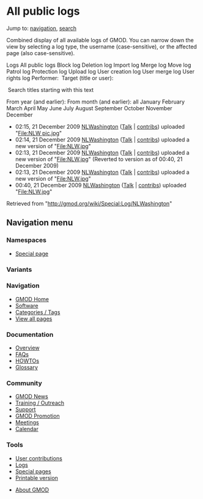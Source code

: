 <div id="mw-page-base" class="noprint">

</div>

<div id="mw-head-base" class="noprint">

</div>

<div id="content" class="mw-body" role="main">

<span id="top"></span>

<div id="mw-js-message" style="display:none;">

</div>



# <span dir="auto">All public logs</span>

<div id="bodyContent">

<div id="contentSub">

</div>

<div id="jump-to-nav" class="mw-jump">

Jump to: [navigation](#mw-navigation), [search](#p-search)

</div>

<div id="mw-content-text">

Combined display of all available logs of GMOD. You can narrow down the
view by selecting a log type, the username (case-sensitive), or the
affected page (also case-sensitive).

Logs All public logs Block log Deletion log Import log Merge log Move
log Patrol log Protection log Upload log User creation log User merge
log User rights log <span style="white-space: nowrap">Performer: </span>
<span style="white-space: nowrap">Target (title or user): </span>

 Search titles starting with this text

From year (and earlier): From month (and earlier): all January February
March April May June July August September October November December

- 02:15, 21 December 2009
  <a href="/wiki/User:NLWashington" class="mw-userlink"
  title="User:NLWashington">NLWashington</a>
  <span class="mw-usertoollinks">(<a
  href="/mediawiki/index.php?title=User_talk:NLWashington&amp;action=edit&amp;redlink=1"
  class="new"
  title="User talk:NLWashington (page does not exist)">Talk</a> \|
  [contribs](/wiki/Special:Contributions/NLWashington "Special:Contributions/NLWashington"))</span>
  uploaded "[File:NLW
  pic.jpg](/wiki/File:NLW_pic.jpg "File:NLW pic.jpg")"
- 02:14, 21 December 2009
  <a href="/wiki/User:NLWashington" class="mw-userlink"
  title="User:NLWashington">NLWashington</a>
  <span class="mw-usertoollinks">(<a
  href="/mediawiki/index.php?title=User_talk:NLWashington&amp;action=edit&amp;redlink=1"
  class="new"
  title="User talk:NLWashington (page does not exist)">Talk</a> \|
  [contribs](/wiki/Special:Contributions/NLWashington "Special:Contributions/NLWashington"))</span>
  uploaded a new version of
  "[File:NLW.jpg](/wiki/File:NLW.jpg "File:NLW.jpg")"
- 02:13, 21 December 2009
  <a href="/wiki/User:NLWashington" class="mw-userlink"
  title="User:NLWashington">NLWashington</a>
  <span class="mw-usertoollinks">(<a
  href="/mediawiki/index.php?title=User_talk:NLWashington&amp;action=edit&amp;redlink=1"
  class="new"
  title="User talk:NLWashington (page does not exist)">Talk</a> \|
  [contribs](/wiki/Special:Contributions/NLWashington "Special:Contributions/NLWashington"))</span>
  uploaded a new version of
  "[File:NLW.jpg](/wiki/File:NLW.jpg "File:NLW.jpg")"
  <span class="comment">(Reverted to version as of 00:40, 21 December
  2009)</span>
- 02:13, 21 December 2009
  <a href="/wiki/User:NLWashington" class="mw-userlink"
  title="User:NLWashington">NLWashington</a>
  <span class="mw-usertoollinks">(<a
  href="/mediawiki/index.php?title=User_talk:NLWashington&amp;action=edit&amp;redlink=1"
  class="new"
  title="User talk:NLWashington (page does not exist)">Talk</a> \|
  [contribs](/wiki/Special:Contributions/NLWashington "Special:Contributions/NLWashington"))</span>
  uploaded a new version of
  "[File:NLW.jpg](/wiki/File:NLW.jpg "File:NLW.jpg")"
- 00:40, 21 December 2009
  <a href="/wiki/User:NLWashington" class="mw-userlink"
  title="User:NLWashington">NLWashington</a>
  <span class="mw-usertoollinks">(<a
  href="/mediawiki/index.php?title=User_talk:NLWashington&amp;action=edit&amp;redlink=1"
  class="new"
  title="User talk:NLWashington (page does not exist)">Talk</a> \|
  [contribs](/wiki/Special:Contributions/NLWashington "Special:Contributions/NLWashington"))</span>
  uploaded "[File:NLW.jpg](/wiki/File:NLW.jpg "File:NLW.jpg")"

</div>

<div class="printfooter">

Retrieved from "<http://gmod.org/wiki/Special:Log/NLWashington>"

</div>

<div id="catlinks" class="catlinks catlinks-allhidden">

</div>

<div class="visualClear">

</div>

</div>

</div>

<div id="mw-navigation">

## Navigation menu

<div id="mw-head">



<div id="left-navigation">

<div id="p-namespaces" class="vectorTabs" role="navigation"
aria-labelledby="p-namespaces-label">

### Namespaces

- <span id="ca-nstab-special">[Special
  page](/wiki/Special:Log/NLWashington "This is a special page, you cannot edit the page itself")</span>

</div>

<div id="p-variants" class="vectorMenu emptyPortlet" role="navigation"
aria-labelledby="p-variants-label">

### 

### Variants[](#)

<div class="menu">

</div>

</div>

</div>





</div>



</div>

</div>

</div>

<div id="mw-panel">

<div id="p-logo" role="banner">

<a href="/wiki/Main_Page"
style="background-image: url(http://gmod.org/images/GMOD-cogs.png);"
title="Visit the main page"></a>

</div>

<div id="p-Navigation" class="portal" role="navigation"
aria-labelledby="p-Navigation-label">

### Navigation

<div class="body">

- <span id="n-GMOD-Home">[GMOD Home](/wiki/Main_Page)</span>
- <span id="n-Software">[Software](/wiki/GMOD_Components)</span>
- <span id="n-Categories-.2F-Tags">[Categories /
  Tags](/wiki/Categories)</span>
- <span id="n-View-all-pages">[View all
  pages](/wiki/Special:AllPages)</span>

</div>

</div>

<div id="p-Documentation" class="portal" role="navigation"
aria-labelledby="p-Documentation-label">

### Documentation

<div class="body">

- <span id="n-Overview">[Overview](/wiki/Overview)</span>
- <span id="n-FAQs">[FAQs](/wiki/Category:FAQ)</span>
- <span id="n-HOWTOs">[HOWTOs](/wiki/Category:HOWTO)</span>
- <span id="n-Glossary">[Glossary](/wiki/Glossary)</span>

</div>

</div>

<div id="p-Community" class="portal" role="navigation"
aria-labelledby="p-Community-label">

### Community

<div class="body">

- <span id="n-GMOD-News">[GMOD News](/wiki/GMOD_News)</span>
- <span id="n-Training-.2F-Outreach">[Training /
  Outreach](/wiki/Training_and_Outreach)</span>
- <span id="n-Support">[Support](/wiki/Support)</span>
- <span id="n-GMOD-Promotion">[GMOD
  Promotion](/wiki/GMOD_Promotion)</span>
- <span id="n-Meetings">[Meetings](/wiki/Meetings)</span>
- <span id="n-Calendar">[Calendar](/wiki/Calendar)</span>

</div>

</div>

<div id="p-tb" class="portal" role="navigation"
aria-labelledby="p-tb-label">

### Tools

<div class="body">

- <span id="t-contributions">[User
  contributions](/wiki/Special:Contributions/NLWashington "A list of contributions of this user")</span>
- <span id="t-log">[Logs](/wiki/Special:Log/NLWashington)</span>
- <span id="t-specialpages"><a href="/wiki/Special:SpecialPages" accesskey="q"
  title="A list of all special pages [q]">Special pages</a></span>
- <span id="t-print"><a
  href="/mediawiki/index.php?title=Special:Log/NLWashington&amp;printable=yes"
  rel="alternate" accesskey="p"
  title="Printable version of this page [p]">Printable version</a></span>

</div>

</div>

</div>

</div>

<div id="footer" role="contentinfo">

- <span id="footer-places-about">[About
  GMOD](/wiki/GMOD:About "GMOD:About")</span>

<!-- -->






</div>
